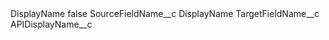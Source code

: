 <?xml version="1.0" encoding="UTF-8"?>
<CustomMetadata xmlns="http://soap.sforce.com/2006/04/metadata" xmlns:xsi="http://www.w3.org/2001/XMLSchema-instance" xmlns:xsd="http://www.w3.org/2001/XMLSchema">
    <label>DisplayName</label>
    <protected>false</protected>
    <values>
        <field>SourceFieldName__c</field>
        <value xsi:type="xsd:string">DisplayName</value>
    </values>
    <values>
        <field>TargetFieldName__c</field>
        <value xsi:type="xsd:string">APIDisplayName__c</value>
    </values>
</CustomMetadata>
